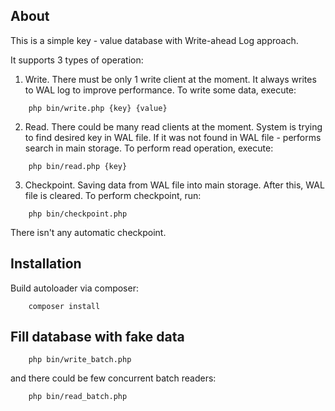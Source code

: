 ## About

This is a simple key - value database with Write-ahead Log approach.

It supports 3 types of operation:

1. Write.
There must be only 1 write client at the moment.
It always writes to WAL log to improve performance.
To write some data, execute:
```
    php bin/write.php {key} {value}
```

2. Read.
There could be many read clients at the moment.
System is trying to find desired key in WAL file. If it was not found in WAL file - performs search in main storage.
To perform read operation, execute:
```
    php bin/read.php {key}
```

3. Checkpoint.
Saving data from WAL file into main storage. After this, WAL file is cleared.
To perform checkpoint, run:
```
    php bin/checkpoint.php
```
There isn't any automatic checkpoint.

## Installation

Build autoloader via composer:
```
    composer install
```

## Fill database with fake data

```
    php bin/write_batch.php
```
and there could be few concurrent batch readers:
```
    php bin/read_batch.php
```
